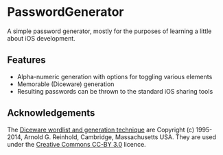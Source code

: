 PasswordGenerator
=================

A simple password generator, mostly for the purposes of learning a little about iOS development.


Features
--------

* Alpha-numeric generation with options for toggling various elements
* Memorable (Diceware) generation
* Resulting passwords can be thrown to the standard iOS sharing tools


Acknowledgements
----------------

The [Diceware wordlist and generation technique](http://world.std.com/~reinhold/diceware.html) are Copyright (c) 1995-2014, Arnold G. Reinhold, Cambridge, Massachusetts USA. They are used under the [Creative Commons CC-BY 3.0](http://creativecommons.org/licenses/by/3.0/) licence.
